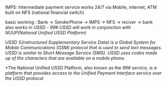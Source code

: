 IMPS: Intermediate payment service
works 24/7 via Mobile, internet, ATM
built on NFS (national financial switch)

basic working :
Bank -> SenderPhone -> IMPS -> NFS -> reciver -> bank
also works in USSD - *99#
USSD will work in conjunction with NUUP(National Unified USSD Platform)*

*USSD (Unstructured Supplementary Service Data) is a Global System for Mobile Communications (GSM) protocol that is used to send text messages. USSD is similar to Short Message Service (SMS). USSD uses codes made up of the characters that are available on a mobile phone.*

*The National Unified USSD Platform, also known as the *99# service, is a platform that provides access to the Unified Payment Interface service over the USSD protocol*
